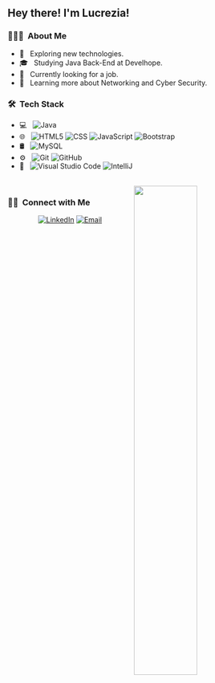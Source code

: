 <h2> Hey there! I'm Lucrezia!</h2>

<h3> 👨🏻‍💻 &nbsp;About Me </h3>

- 🤔 &nbsp; Exploring new technologies.
- 🎓 &nbsp; Studying Java Back-End at Develhope.
- 💼 &nbsp; Currently looking for a job.
- 🌱 &nbsp; Learning more about Networking and Cyber Security.

<h3> 🛠 &nbsp;Tech Stack</h3>

- 💻 &nbsp;
  ![Java](https://img.shields.io/badge/-Java-333333?style=flat&logo=Java&logoColor=007396)
- 🌐 &nbsp;
  ![HTML5](https://img.shields.io/badge/-HTML5-333333?style=flat&logo=HTML5)
  ![CSS](https://img.shields.io/badge/-CSS-333333?style=flat&logo=CSS3&logoColor=1572B6)
  ![JavaScript](https://img.shields.io/badge/-JavaScript-333333?style=flat&logo=javascript)
  ![Bootstrap](https://img.shields.io/badge/-Bootstrap-333333?style=flat&logo=bootstrap&logoColor=563D7C)
- 🛢 &nbsp;
  ![MySQL](https://img.shields.io/badge/-MySQL-333333?style=flat&logo=mysql)
- ⚙️ &nbsp;
  ![Git](https://img.shields.io/badge/-Git-333333?style=flat&logo=git)
  ![GitHub](https://img.shields.io/badge/-GitHub-333333?style=flat&logo=github)
- 🔧 &nbsp;
  ![Visual Studio Code](https://img.shields.io/badge/-Visual%20Studio%20Code-333333?style=flat&logo=visual-studio-code&logoColor=007ACC)
  ![IntelliJ](https://img.shields.io/badge/-IntelliJ%20IDEA-333333?style=flat&logo=intellij-idea&logoColor=orange)

<br/>

<img width="50%" align="right" src="https://github-readme-stats.vercel.app/api?username=lulanoise&show_icons=true&hide_border=true" />

<h3> 🤝🏻 &nbsp;Connect with Me </h3>

<p align="center">
<a href="https://www.linkedin.com/in/lucrezia-rumore-1b2774223/"><img alt="LinkedIn" src="https://img.shields.io/badge/LinkedIn-Lucrezia%20Rumore-blue?style=flat-square&logo=linkedin"></a>
<a href="mailto:lucrezia.rumore98@gmail.com"><img alt="Email" src="https://img.shields.io/badge/Email-lucrezia.rumore98%40gmail.com-blue?style=flat-square&logo=gmail"></a></a>
</p>

